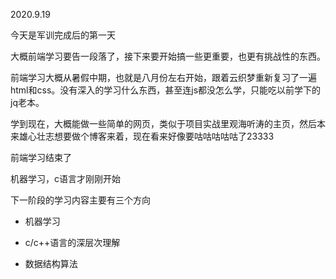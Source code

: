 2020.9.19

今天是军训完成后的第一天

大概前端学习要告一段落了，接下来要开始搞一些更重要，也更有挑战性的东西。

前端学习大概从暑假中期，也就是八月份左右开始，跟着云织梦重新复习了一遍html和css。没有深入的学习什么东西，甚至连js都没怎么学，只能吃以前学下的jq老本。

学到现在，大概能做一些简单的网页，类似于项目实战里观海听涛的主页，然后本来雄心壮志想要做个博客来着，现在看来好像要咕咕咕咕咕了23333

前端学习结束了

机器学习，c语言才刚刚开始

下一阶段的学习内容主要有三个方向

- 机器学习

- c/c++语言的深层次理解

- 数据结构算法


